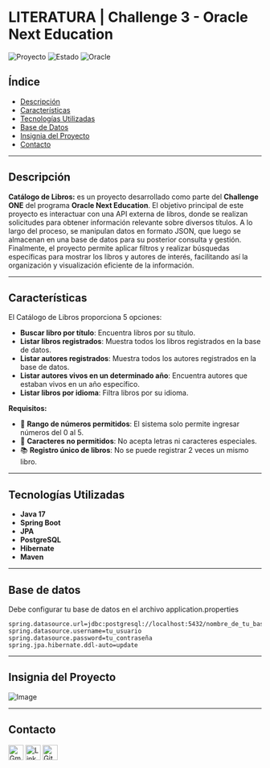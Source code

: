 # **LITERATURA | Challenge 3 - Oracle Next Education**

![Proyecto](https://img.shields.io/badge/version-1.0-blue) ![Estado](https://img.shields.io/badge/status-terminado-brightgreen) ![Oracle](https://img.shields.io/badge/oracle-latura%20latam-orange)

## **Índice**

- [Descripción](#descripción)
- [Características](#características)
- [Tecnologías Utilizadas](#tecnologías-utilizadas)
- [Base de Datos](#base-de-datos)
- [Insignia del Proyecto](#insignia-del-proyecto)
- [Contacto](#contacto)

---

## **Descripción**

**Catálogo de Libros:** es un proyecto desarrollado como parte del **Challenge ONE** del programa **Oracle Next Education**. El objetivo principal de este proyecto es interactuar con una API externa de libros, donde se realizan solicitudes para obtener información relevante sobre diversos títulos. A lo largo del proceso, se manipulan datos en formato JSON, que luego se almacenan en una base de datos para su posterior consulta y gestión. Finalmente, el proyecto permite aplicar filtros y realizar búsquedas específicas para mostrar los libros y autores de interés, facilitando así la organización y visualización eficiente de la información.

---

## **Características**

El Catálogo de Libros proporciona 5 opciones:

- **Buscar libro por título**: Encuentra libros por su título.
- **Listar libros registrados**: Muestra todos los libros registrados en la base de datos.
- **Listar autores registrados**: Muestra todos los autores registrados en la base de datos.
- **Listar autores vivos en un determinado año**: Encuentra autores que estaban vivos en un año específico.
- **Listar libros por idioma**: Filtra libros por su idioma.

**Requisitos:**

- 🔢 **Rango de números permitidos**: El sistema solo permite ingresar números del 0 al 5.
- 🚫 **Caracteres no permitidos**: No acepta letras ni caracteres especiales.
- 📚 **Registro único de libros**: No se puede registrar 2 veces un mismo libro.

---

## **Tecnologías Utilizadas**

- **Java 17**
- **Spring Boot**
- **JPA**
- **PostgreSQL**
- **Hibernate**
- **Maven**

---

## **Base de datos**

Debe configurar tu base de datos en el archivo application.properties

```
spring.datasource.url=jdbc:postgresql://localhost:5432/nombre_de_tu_base_de_datos
spring.datasource.username=tu_usuario
spring.datasource.password=tu_contraseña
spring.jpa.hibernate.ddl-auto=update
```

---

## **Insignia del Proyecto**

![Image](https://github.com/user-attachments/assets/1871a919-46ad-452c-86d7-19d1e5d43a99)

---

## **Contacto**

<a href="mailto:lisbeth2536@gmail.com"><img src="https://img.icons8.com/fluency/48/000000/gmail.png" alt="Gmail" width="30" height="30"/></a>
<a href="https://www.linkedin.com/in/lisbeth-callata-churata/" target="_blank"><img src="https://cdn1.iconfinder.com/data/icons/logotypes/32/circle-linkedin-512.png" alt="LinkedIn" width="30" height="30"/></a>
<a href="https://github.com/lisbeth-callata" target="_blank"><img src="https://cdn-icons-png.flaticon.com/512/25/25231.png" alt="GitHub" width="30" height="30"/></a>
